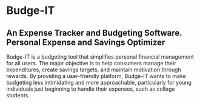 # Budge-IT
## An Expense Tracker and Budgeting Software. Personal Expense and Savings Optimizer

Budge-IT is a budgeting tool that simplifies personal financial management for all users. The major objective is to help consumers manage their expenditures, create savings targets, and maintain motivation through rewards. By providing a user-friendly platform, Budge-IT wants to make budgeting less intimidating and more approachable, particularly for young individuals just beginning to handle their expenses, such as college students.

